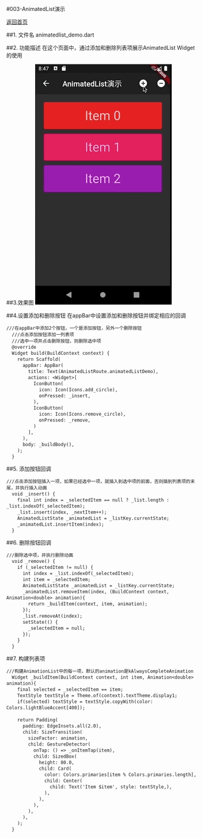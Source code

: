 #003-AnimatedList演示

[返回首页](../readme.md)

##1. 文件名
	animatedlist_demo.dart

##2. 功能描述
在这个页面中，通过添加和删除列表项展示AnimatedList Widget的使用

##3.效果图
![效果图](./images/003-animatedlist_demo.gif)

##4.设置添加和删除按钮
在appBar中设置添加和删除按钮并绑定相应的回调

	///在appBar中添加2个按钮，一个是添加按钮，另外一个删除按钮
	  ///点击添加按钮添加一列表项
	  ///选中一项并点击删除按钮，则删除选中项
	  @override
	  Widget build(BuildContext context) {
	    return Scaffold(
	      appBar: AppBar(
	        title: Text(AnimatedListRoute.animatedListDemo),
	        actions: <Widget>[
	          IconButton(
	            icon: Icon(Icons.add_circle),
	            onPressed: _insert,
	          ),
	          IconButton(
	            icon: Icon(Icons.remove_circle),
	            onPressed: _remove,
	          )
	        ],
	      ),
	      body: _buildBody(),
	    );
	  }
##5. 添加按钮回调

	///点击添加按钮插入一项，如果已经选中一项，就插入到选中项的前面，否则插到列表项的末尾，并执行插入动画
	  void _insert() {
	    final int index = _selectedItem == null ? _list.length : _list.indexOf(_selectedItem);
	    _list.insert(index, _nextItem++);
	    AnimatedListState _animatedList = _listKey.currentState;
	    _animatedList.insertItem(index);
	  }
##6. 删除按钮回调

	///删除选中项，并执行删除动画
	  void _remove() {
	    if (_selectedItem != null) {
	      int index = _list.indexOf(_selectedItem);
	      int item = _selectedItem;
	      AnimatedListState _animatedList = _listKey.currentState;
	      _animatedList.removeItem(index, (BuildContext context, Animation<double> animation){
	        return _buildItem(context, item, animation);
	      });
	      _list.removeAt(index);
	      setState(() {
	        _selectedItem = null;
	      });
	    }
	  }
##7. 构建列表项

	///构建AnimationList中的每一项，默认的animation是kAlwaysCompleteAnimation
	  Widget _buildItem(BuildContext context, int item, Animation<double> animation){
	    final selected = _selectedItem == item;
	    TextStyle textStyle = Theme.of(context).textTheme.display1;
	    if(selected) textStyle = textStyle.copyWith(color: Colors.lightBlueAccent[400]);
	
	    return Padding(
	      padding: EdgeInsets.all(2.0),
	      child: SizeTransition(
	        sizeFactor: animation,
	        child: GestureDetector(
	          onTap: () => _onItemTap(item),
	          child: SizedBox(
	            height: 80.0,
	            child: Card(
	              color: Colors.primaries[item % Colors.primaries.length],
	              child: Center(
	                child: Text('Item $item', style: textStyle,),
	              ),
	            ),
	          ),
	        ),
	      ),
	    );
	  }